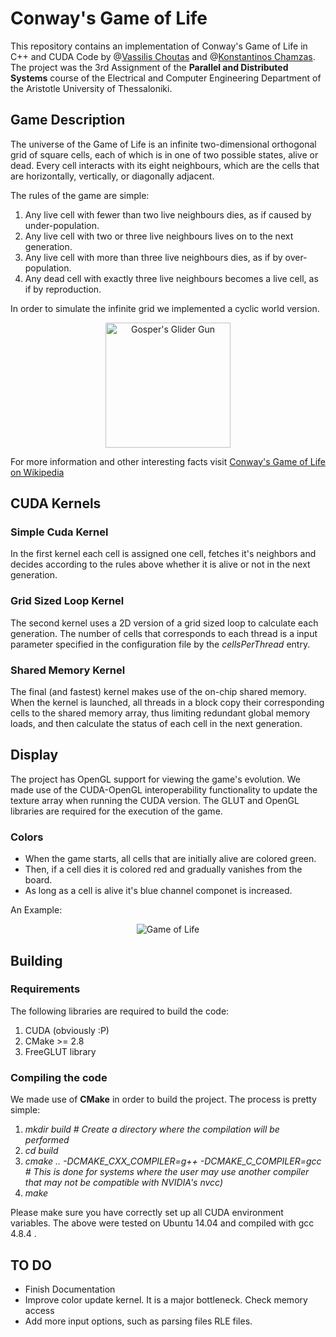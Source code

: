 # Conway's Game of Life
This repository contains an implementation of Conway's Game of Life in C++ and CUDA Code by @[Vassilis Choutas](https://github.com/vasilish) and @[Konstantinos Chamzas](https://github.com/ChamzasKonstantinos).
The project was the 3rd Assignment of the **Parallel and Distributed Systems** course of the Electrical
and Computer Engineering Department of the Aristotle University of Thessaloniki.

## Game Description

The universe of the Game of Life is an infinite two-dimensional orthogonal grid of square cells, each of which is in one of two possible states, alive or dead. Every cell interacts with its eight neighbours, which are the cells that are horizontally, vertically, or diagonally adjacent.

The rules of the game are simple:
 1. Any live cell with fewer than two live neighbours dies, as if caused by under-population.
 2. Any live cell with two or three live neighbours lives on to the next generation.
 3. Any live cell with more than three live neighbours dies, as if by over-population.
 4. Any dead cell with exactly three live neighbours becomes a live cell, as if by reproduction.

In order to simulate the infinite grid we implemented a cyclic world version.

<p align="center">
  <img src="https://cloud.githubusercontent.com/assets/5918727/13548781/f6b53b34-e300-11e5-8c89-83f8eb6942c8.gif" alt="Gosper's Glider Gun"
  style="width: 200px;height: 200px"/>
</p>

For more information and other interesting facts visit [Conway's Game of Life on Wikipedia](https://en.wikipedia.org/wiki/Conway%27s_Game_of_Life)

## CUDA Kernels

### Simple Cuda Kernel
In the first kernel each cell is assigned one cell, fetches it's neighbors and decides according to the rules above
whether it is alive or not in the next generation.

### Grid Sized Loop Kernel
The second kernel uses a 2D version of a grid sized loop to calculate each generation. The number of cells
that corresponds to each thread is a input parameter specified in the configuration file by the *cellsPerThread* entry.

### Shared Memory Kernel
The final (and fastest) kernel makes use of the on-chip shared memory. When the kernel is launched, all threads in a block copy their corresponding cells to the shared memory array, thus limiting redundant global memory loads, and then calculate the status of each cell in the next generation.

## Display
The project has OpenGL support for viewing the game's evolution. We made use of the CUDA-OpenGL interoperability
functionality to update the texture array when running the CUDA version.
The GLUT and OpenGL libraries are required for the execution of the game.

### Colors
- When the game starts, all cells that are initially alive are colored green.
- Then, if a cell dies it is colored red and gradually vanishes from the board.
- As long as a cell is alive it's blue channel componet is increased.

An Example:

<p align="center">
  <img src="" alt="Game of Life"/>
</p>

## Building

### Requirements

The following libraries are required to build the code:

  1. CUDA (obviously :P)
  2. CMake >= 2.8
  3. FreeGLUT library

### Compiling the code

We made use of **CMake** in order to build the project.
The process is pretty simple:

 1. *mkdir build # Create a directory where the compilation will be performed*
 2. *cd build*
 3. *cmake .. -DCMAKE_CXX_COMPILER=g++ -DCMAKE_C_COMPILER=gcc # This is done for systems where the user may use another compiler that may not be compatible with NVIDIA's nvcc)*
 4. *make*

Please make sure you have correctly set up all CUDA environment variables. The above were tested
on Ubuntu 14.04 and compiled with gcc 4.8.4 .

## TO DO
 - Finish Documentation
 - Improve color update kernel. It is a major bottleneck. Check memory access
 - Add more input options, such as parsing files RLE files.
